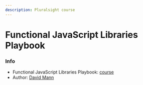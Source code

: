 ```yaml
---
description: Pluralsight course
---
```


# Functional JavaScript Libraries Playbook

### Info

* Functional JavaScript Libraries Playbook: [course](https://app.pluralsight.com/library/courses/functional-javascript-libraries-playbook/table-of-contents)
* Author: [David Mann](https://app.pluralsight.com/profile/author/david-mann)



